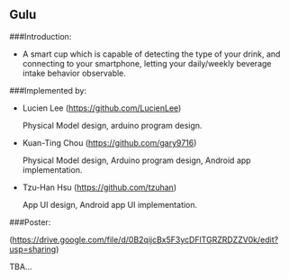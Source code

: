 Gulu
--------

###Introduction:

* A smart cup which is capable of detecting the type of your drink,
 and connecting to your smartphone, letting your daily/weekly beverage intake behavior observable. 


###Implemented by: 

* Lucien Lee     (https://github.com/LucienLee)

    Physical Model design, arduino program design.


* Kuan-Ting Chou (https://github.com/gary9716)

    Physical Model design, Arduino program design, Android app implementation.


* Tzu-Han Hsu    (https://github.com/tzuhan)

    App UI design, Android app UI implementation.


###Poster: 

(https://drive.google.com/file/d/0B2qijcBx5F3ycDFlTGRZRDZZV0k/edit?usp=sharing)




TBA...
